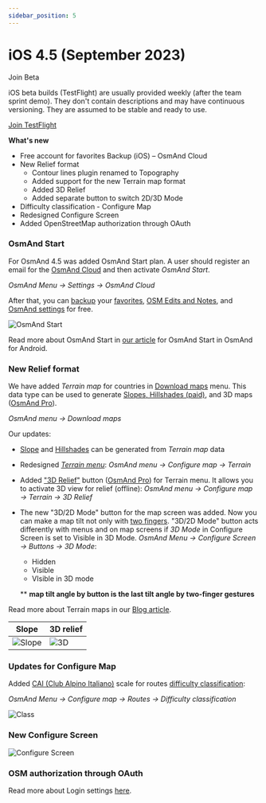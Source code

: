 ```yaml
---
sidebar_position: 5
---
```


# iOS 4.5 (September 2023)

 Join Beta

iOS beta builds (TestFlight) are usually provided weekly (after the team sprint demo). They don't contain descriptions and may have continuous versioning. They are assumed to be stable and ready to use.  

<div>
  <a class="button button--active" href="https://testflight.apple.com/join/7poGNCKy">Join TestFlight</a>
</div>


**What's new**

* Free account for favorites Backup (iOS) – OsmAnd Cloud
* New Relief format
  * Contour lines plugin renamed to Topography
  * Added support for the new Terrain map format
  * Added 3D Relief 
  * Added separate button to switch 2D/3D Mode
* Difficulty classification - Configure Map
* Redesigned Configure Screen
* Added OpenStreetMap authorization through OAuth 

### OsmAnd Start

For OsmAnd 4.5 was added OsmAnd Start plan. A user should register an email for the [OsmAnd Cloud](https://osmand.net/docs/user/personal/osmand-cloud) and then activate _OsmAnd Start_.

_OsmAnd Menu → Settings → OsmAnd Cloud_

After that, you can [backup](https://osmand.net/docs/user/personal/osmand-cloud#select-data-to-back-up) your [favorites](https://osmand.net/docs/user/personal/favorites), [OSM Edits and Notes](https://osmand.net/docs/user/plugins/osm-editing#create--modify-osm-note), and [OsmAnd settings](https://osmand.net/docs/user/personal/profiles) for free. 

![OsmAnd Start](@site/blog/2023-09-25-ios-4-5/img/start.png)

Read more about OsmAnd Start in [our article](https://osmand.net/blog/start) for OsmAnd Start in OsmAnd for Android.

### New Relief format

We have added _Terrain map_ for countries in [Download maps](https://osmand.net/docs/user/start-with/download-maps) menu. This data type can be used to generate [Slopes, Hillshades (paid)](https://osmand.net/docs/user/purchases/android#free-and-paid-features), and 3D maps ([OsmAnd Pro](https://osmand.net/docs/user/purchases/android#pro-features)).

_OsmAnd menu → Download maps_

Our updates:
- [Slope](https://osmand.net/docs/user/plugins/contour-lines#slope-map) and [Hillshades](https://osmand.net/docs/user/plugins/contour-lines#hillshade-map) can be generated from _Terrain map_ data

- Redesigned [_Terrain menu_](https://osmand.net/docs/user/map/configure-map-menu): _OsmAnd menu → Configure map → Terrain_

- Added ["3D Relief"](https://osmand.net/docs/user/plugins/contour-lines#3d-relief) button ([OsmAnd Pro](https://osmand.net/docs/user/purchases/android#pro-features)) for Terrain menu. It allows you to activate 3D view for relief (offline): _OsmAnd menu → Configure map → Terrain → 3D Relief_

- The new "3D/2D Mode" button for the map screen was added. Now you can make a map tilt not only with [two fingers](https://osmand.net/docs/user/map/interact-with-map#gestures). "3D/2D Mode" button acts differently with menus and on map screens if _3D Mode_ in Configure Screen is set to Visible in 3D Mode.
_OsmAnd Menu → Configure Screen → Buttons → 3D Mode_:
  - Hidden
  - Visible
  - VIsible in 3D mode

  ** **map tilt angle by button is the last tilt angle by two-finger gestures**

Read more about Terrain maps in our [Blog article](https://osmand.net/blog/terrain).

| Slope | 3D relief|
|------|------|
|![Slope](@site/blog/2023-09-25-ios-4-5/img/slope.png)|![3D](@site/blog/2023-09-25-ios-4-5/img/3d_ref.png)|

### Updates for Configure Map 

Added [CAI (Club Alpino Italiano)](https://www.cai.it/) scale for routes [difficulty classification](https://montanarilife.com/2016/07/03/hiking-trail-rating-systems-italy/):

_OsmAnd Menu → Configure map → Routes → Difficulty classification_

![Class](@site/blog/2023-09-25-ios-4-5/img/class.png)

### New Configure Screen

![Configure Screen](@site/blog/2023-09-25-ios-4-5/img/screen.png)

### OSM authorization through OAuth

Read more about Login settings [here](https://osmand.net/docs/user/plugins/osm-editing#settings).